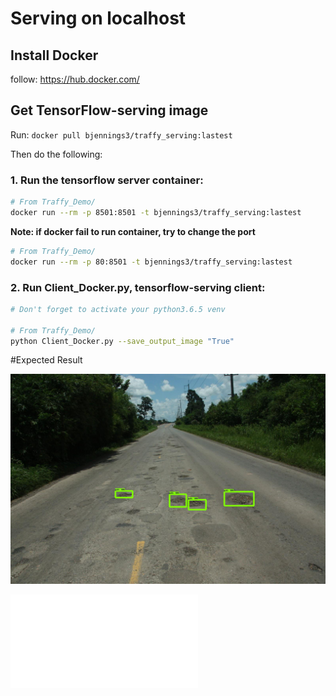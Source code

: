 # Serving on localhost

## Install Docker

follow: https://hub.docker.com/

## Get TensorFlow-serving image
Run: `docker pull bjennings3/traffy_serving:lastest`

Then do the following:

### 1. Run the tensorflow server container:
```bash
# From Traffy_Demo/
docker run --rm -p 8501:8501 -t bjennings3/traffy_serving:lastest 
```
**Note: if docker fail to run container, try to change the port**
```bash
# From Traffy_Demo/
docker run --rm -p 80:8501 -t bjennings3/traffy_serving:lastest 
```

### 2. Run Client_Docker.py, tensorflow-serving client: 
```bash
# Don't forget to activate your python3.6.5 venv

# From Traffy_Demo/
python Client_Docker.py --save_output_image "True" 
```
#Expected Result

![Output image based on the inference results from the model](../Test_Result/pit29.jpeg) 

![Output json based on the inference results from the model](../Test_Result/pit29.json) 
